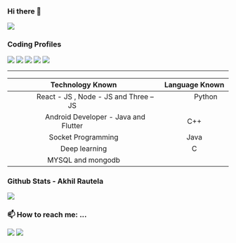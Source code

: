### Hi there 👋

<img src="https://komarev.com/ghpvc/?username=AkhilRautela"/>

### Coding Profiles
[<img src="https://img.shields.io/badge/-Leet Code-green"/>](https://leetcode.com/akhilrautela36/)
[<img src="https://img.shields.io/badge/-Codeforces-orange"/>](https://codeforces.com/profile/Akhil_Rautela)
[<img src="https://img.shields.io/badge/-Code Chef-blue"/>](https://www.codechef.com/users/akhilrautela)
[<img src="https://img.shields.io/badge/-AtCoder-white"/>](https://atcoder.jp/users/Akhil_Rautela)
[<img src="https://img.shields.io/badge/-Binary Search-golden"/>](https://binarysearch.com/@/Akhil_Rautela)

<hr></hr>


| Technology Known                                             | Language Known                |
|:------------------------------------------------------------:|:-----------------------------:|
|&emsp;&emsp;&emsp; React - JS , Node - JS and Three – JS  &emsp;&emsp;&emsp;| &emsp;&emsp;&emsp; Python  &emsp;&emsp;&emsp;| 
|&emsp;&emsp;&emsp; Android Developer - Java and Flutter &emsp;&emsp;&emsp;  | &emsp;&emsp;&emsp; C++     &emsp;&emsp;&emsp;|
|&emsp;&emsp;&emsp; Socket Programming &emsp;&emsp;&emsp;                    | &emsp;&emsp;&emsp; Java    &emsp;&emsp;&emsp;|
|&emsp;&emsp;&emsp; Deep learning   &emsp;&emsp;&emsp;                       | &emsp;&emsp;&emsp; C       &emsp;&emsp;&emsp;|
|&emsp;&emsp;&emsp; MYSQL and mongodb  &emsp;&emsp;&emsp;                    |                             |

  



  
### Github Stats - Akhil Rautela

<img src="https://github-readme-stats.vercel.app/api?username=AkhilRautela&hide_title=true&show_owner=true&show_icons=true&hide_border=true&theme=dark" />

### 📫 How to reach me: ...
[<img src="https://img.shields.io/badge/-Linked In-blue"/>](https://www.linkedin.com/in/akhil-rautela-404aab17a)
[<img src="https://img.shields.io/badge/-E Mail-red"/>](mailto:akhilrautela36@gmail.com)


<!--
**AkhilRautela/AkhilRautela** is a ✨ _special_ ✨ repository because its `README.md` (this file) appears on your GitHub profile.
### Technology Known

- Three – JS 
- Android Developer
- Node Js
- React Js
- Socket Programming
- Deep learning
- Linux
- MYSQL and mongodb

### Language Known

- Python
- C++
- Java
- C

Here are some ideas to get you started:

- 🔭 I’m currently working on ...
- 🌱 I’m currently learning ...
- 👯 I’m looking to collaborate on ...
- 🤔 I’m looking for help with ...
- 💬 Ask me about ...
- 📫 How to reach me: ...
- 😄 Pronouns: ...
- ⚡ Fun fact: ...
-->
